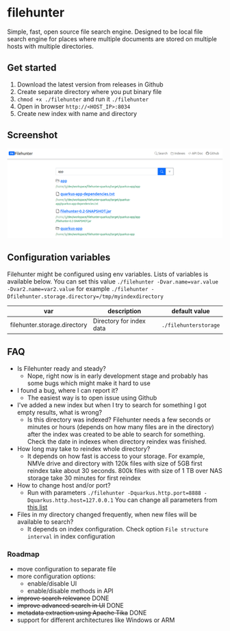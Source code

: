# filehunter 

Simple, fast, open source file search engine. Designed to be local file search engine for places where multiple documents 
are stored on multiple hosts with multiple directories.

## Get started
1. Download the latest version from releases in Github
2. Create separate directory where you put binary file
3. `chmod +x ./filehunter` and run it `./filehunter`
4. Open in browser `http://<HOST_IP>:8034`
5. Create new index with name and directory

## Screenshot
![screenshot](screenshot.png)

## Configuration variables
Filehunter might be configured using env variables. Lists of variables is available below. 
You can set this value `./filehunter -Dvar.name=var.value -Dvar2.name=var2.value` for example `./filehunter -Dfilehunter.storage.directory=/tmp/myindexdirectory`


| var | description | default value|
|-----|-------------|---------------|
| filehunter.storage.directory | Directory for index data | `./filehunterstorage` |




## FAQ
- Is Filehunter ready and steady?
  - Nope, right now is in early development stage and probably has some bugs which might make it hard to use
- I found a bug, where I can report it?
  - The easiest way is to open issue using Github
- I've added a new index but when I try to search for something I got empty results, what is wrong?
  - Is this directory was indexed? Filehunter needs a few seconds or minutes or hours (depends on how many files are in the directory) after the index was created to be able to search for something. Check the date in indexes when directory reindex was finished.
- How long may take to reindex whole directory?
  - It depends on how fast is access to your storage. For example, NMVe drive and directory with 120k files with size of 5GB first reindex take about 30 seconds. 800k files with size of 1 TB over NAS storage take 30 minutes for first reindex
- How to change host and/or port?
  - Run with parameters `./filehunter -Dquarkus.http.port=8888 -Dquarkus.http.host=127.0.0.1` You can change all parameters from [this list](https://quarkus.io/guides/all-config)
- Files in my directory changed frequently, when new files will be available to search?
  - It depends on index configuration. Check option `File structure interval` in index configuration

### Roadmap
- move configuration to separate file
- more configuration options:
  - enable/disable UI
  - enable/disable methods in API 
- ~~improve search relevance~~ DONE
- ~~improve advanced search in UI~~ DONE
- ~~metadata extraction using Apache Tika~~ DONE
- support for different architectures like Windows or ARM
